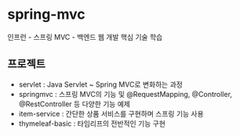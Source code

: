 # spring-mvc
인프런 - 스프링 MVC - 백엔드 웹 개발 핵심 기술 학습

## 프로젝트

- servlet : Java Servlet ~ Spring MVC로 변화하는 과정
- springmvc : 스프링 MVC의 기능 및 @RequestMapping, @Controller, @RestController 등 다양한 기능 예제
- item-service : 간단한 상품 서비스를 구현하며 스프링 기능 사용
- thymeleaf-basic : 타임리프의 전반적인 기능 구현
